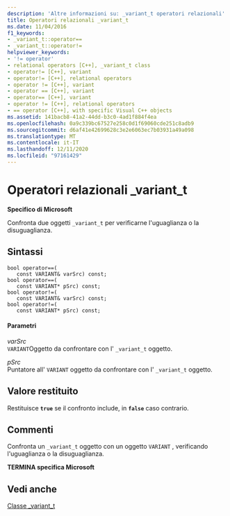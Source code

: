 ```yaml
---
description: 'Altre informazioni su: _variant_t operatori relazionali'
title: Operatori relazionali _variant_t
ms.date: 11/04/2016
f1_keywords:
- _variant_t::operator==
- _variant_t::operator!=
helpviewer_keywords:
- '!= operator'
- relational operators [C++], _variant_t class
- operator!= [C++], variant
- operator!= [C++], relational operators
- operator != [C++], variant
- operator == [C++], variant
- operator== [C++], variant
- operator != [C++], relational operators
- == operator [C++], with specific Visual C++ objects
ms.assetid: 141bacb8-41a2-44dd-b3c0-4ad1f884f4ea
ms.openlocfilehash: 0a9c339bc67527e258c0d1f69060cde251c8adb9
ms.sourcegitcommit: d6af41e42699628c3e2e6063ec7b03931a49a098
ms.translationtype: MT
ms.contentlocale: it-IT
ms.lasthandoff: 12/11/2020
ms.locfileid: "97161429"
---
```

# <a name="_variant_t-relational-operators"></a>Operatori relazionali _variant_t

**Specifico di Microsoft**

Confronta due oggetti `_variant_t` per verificarne l'uguaglianza o la disuguaglianza.

## <a name="syntax"></a>Sintassi

```
bool operator==(
   const VARIANT& varSrc) const;
bool operator==(
   const VARIANT* pSrc) const;
bool operator!=(
   const VARIANT& varSrc) const;
bool operator!=(
   const VARIANT* pSrc) const;
```

#### <a name="parameters"></a>Parametri

*varSrc*<br/>
`VARIANT`Oggetto da confrontare con l' `_variant_t` oggetto.

*pSrc*<br/>
Puntatore all' `VARIANT` oggetto da confrontare con l' `_variant_t` oggetto.

## <a name="return-value"></a>Valore restituito

Restituisce **`true`** se il confronto include, in **`false`** caso contrario.

## <a name="remarks"></a>Commenti

Confronta un `_variant_t` oggetto con un oggetto `VARIANT` , verificando l'uguaglianza o la disuguaglianza.

**TERMINA specifica Microsoft**

## <a name="see-also"></a>Vedi anche

[Classe _variant_t](../cpp/variant-t-class.md)
